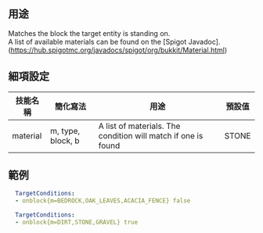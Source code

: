 ## 用途
Matches the block the target entity is standing on.  
A list of available materials can be found on the [Spigot Javadoc].(https://hub.spigotmc.org/javadocs/spigot/org/bukkit/Material.html) 


## 細項設定

| 技能名稱 | 簡化寫法| 用途 | 預設值 |
|-----------|-----------|----------------------------------------------------------------------|---------|
| material  | m, type, block, b | A list of materials. The condition will match if one is found| STONE   |


## 範例
```yaml
  TargetConditions:
  - onblock{m=BEDROCK,OAK_LEAVES,ACACIA_FENCE} false
```

```yaml
  TargetConditions:
  - onblock{m=DIRT,STONE,GRAVEL} true
```